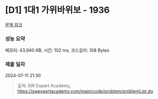 # [D1] 1대1 가위바위보 - 1936 

[문제 링크](https://swexpertacademy.com/main/code/problem/problemDetail.do?contestProbId=AV5PjKXKALcDFAUq) 

### 성능 요약

메모리: 43,940 KB, 시간: 102 ms, 코드길이: 108 Bytes

### 제출 일자

2024-07-11 21:30



> 출처: SW Expert Academy, https://swexpertacademy.com/main/code/problem/problemList.do